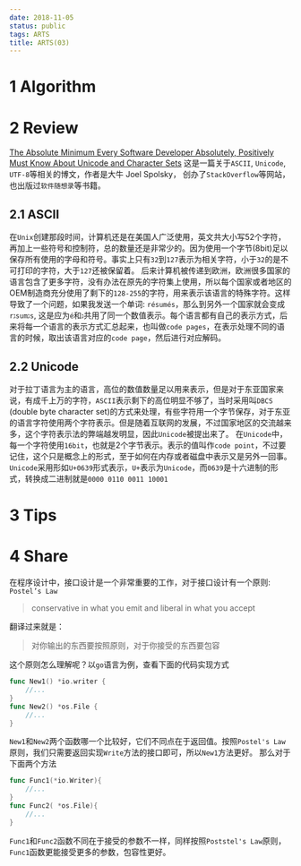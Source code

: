 ```yaml
---
date: 2018-11-05
status: public
tags: ARTS
title: ARTS(03)
---
```

# 1 Algorithm
# 2 Review 
[The Absolute Minimum Every Software Developer Absolutely, Positively Must Know About Unicode and Character Sets](https://www.joelonsoftware.com/2003/10/08/the-absolute-minimum-every-software-developer-absolutely-positively-must-know-about-unicode-and-character-sets-no-excuses/)
这是一篇关于`ASCII`, `Unicode`, `UTF-8`等相关的博文，作者是大牛 Joel Spolsky， 创办了`StackOverflow`等网站，也出版过`软件随想录`等书籍。
## 2.1 ASCII
在`Unix`创建那段时间，计算机还是在美国人广泛使用，英文共大小写52个字符，再加上一些符号和控制符，总的数量还是非常少的。因为使用一个字节(8bit)足以保存所有使用的字母和符号。事实上只有`32`到`127`表示为相关字符，小于`32`的是不可打印的字符，大于`127`还被保留着。
后来计算机被传递到欧洲，欧洲很多国家的语言包含了更多字符，没有办法在原先的字符集上使用，所以每个国家或者地区的OEM制造商充分使用了剩下的`128-255`的字符，用来表示该语言的特殊字符。这样导致了一个问题，如果我发送一个单词: `résumés`，那么到另外一个国家就会变成 `rגsumגs`, 这是应为`é`和`ג`共用了同一个数值表示。每个语言都有自己的表示方式，后来将每一个语言的表示方式汇总起来，也叫做`code pages`，在表示处理不同的语言的时候，取出该语言对应的`code page`，然后进行对应解码。
## 2.2 Unicode
对于拉丁语言为主的语言，高位的数值数量足以用来表示，但是对于东亚国家来说，有成千上万的字符，`ASCII`表示剩下的高位明显不够了，当时采用叫`DBCS` (double byte character set)的方式来处理，有些字符用一个字节保存，对于东亚的语言字符使用两个字符表示。但是随着互联网的发展，不过国家地区的交流越来多，这个字符表示法的弊端越发明显，因此`Unicode`被提出来了。
在`Unicode`中，每一个字符使用`16bit`，也就是2个字节表示。表示的值叫作`code point`，不过要记住，这个只是概念上的形式，至于如何在内存或者磁盘中表示又是另外一回事。`Unicode`采用形如`U+0639`形式表示，`U+`表示为`Unicode`，而`0639`是十六进制的形式，转换成二进制就是`0000 0110 0011 10001`
# 3 Tips
# 4 Share
在程序设计中，接口设计是一个非常重要的工作，对于接口设计有一个原则: ` Postel’s Law`
> conservative in what you emit and liberal in what you accept

翻译过来就是：
> 对你输出的东西要按照原则，对于你接受的东西要包容

这个原则怎么理解呢？以`go`语言为例，查看下面的代码实现方式
```go
func New1() *io.writer {
    //...
}
func New2() *os.File {
    //...
}
```
`New1`和`New2`两个函数哪一个比较好，它们不同点在于返回值。按照`Postel's Law`原则，我们只需要返回实现`Write`方法的接口即可，所以`New1`方法更好。
那么对于下面两个方法
```go
func Func1(*io.Writer){
    //...
}
func Func2( *os.File){
    //...
}
```
`Func1`和`Func2`函数不同在于接受的参数不一样，同样按照`Poststel's Law`原则，`Func1`函数更能接受更多的参数，包容性更好。
